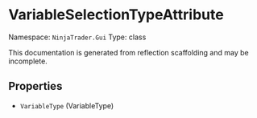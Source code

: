 # VariableSelectionTypeAttribute

Namespace: `NinjaTrader.Gui`
Type: class

This documentation is generated from reflection scaffolding and may be incomplete.

## Properties
- `VariableType` (VariableType)
